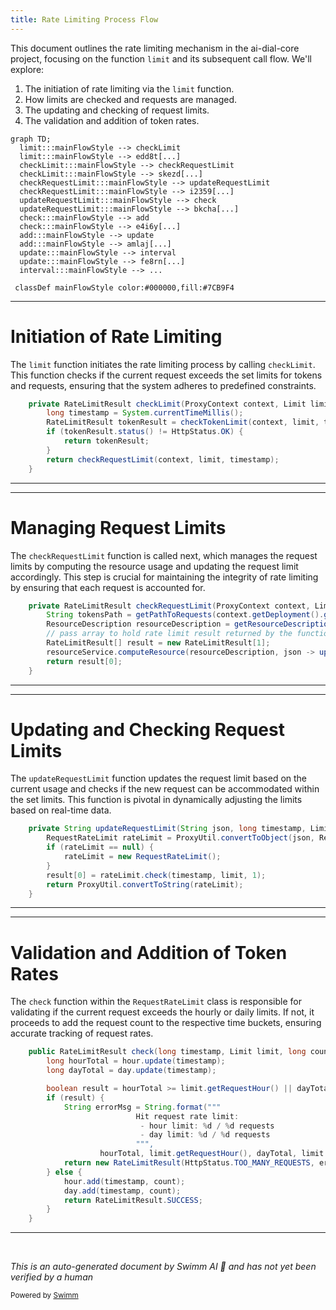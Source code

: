 ```yaml
---
title: Rate Limiting Process Flow
---
```

This document outlines the rate limiting mechanism in the ai-dial-core project, focusing on the function `limit` and its subsequent call flow. We'll explore:

1. The initiation of rate limiting via the `limit` function.
2. How limits are checked and requests are managed.
3. The updating and checking of request limits.
4. The validation and addition of token rates.

```mermaid
graph TD;
  limit:::mainFlowStyle --> checkLimit
  limit:::mainFlowStyle --> edd8t[...]
  checkLimit:::mainFlowStyle --> checkRequestLimit
  checkLimit:::mainFlowStyle --> skezd[...]
  checkRequestLimit:::mainFlowStyle --> updateRequestLimit
  checkRequestLimit:::mainFlowStyle --> i2359[...]
  updateRequestLimit:::mainFlowStyle --> check
  updateRequestLimit:::mainFlowStyle --> bkcha[...]
  check:::mainFlowStyle --> add
  check:::mainFlowStyle --> e4i6y[...]
  add:::mainFlowStyle --> update
  add:::mainFlowStyle --> amlaj[...]
  update:::mainFlowStyle --> interval
  update:::mainFlowStyle --> fe8rn[...]
  interval:::mainFlowStyle --> ...

 classDef mainFlowStyle color:#000000,fill:#7CB9F4
```

<SwmSnippet path="/src/main/java/com/epam/aidial/core/limiter/RateLimiter.java" line="170">

---

# Initiation of Rate Limiting

The `limit` function initiates the rate limiting process by calling `checkLimit`. This function checks if the current request exceeds the set limits for tokens and requests, ensuring that the system adheres to predefined constraints.

```java
    private RateLimitResult checkLimit(ProxyContext context, Limit limit) {
        long timestamp = System.currentTimeMillis();
        RateLimitResult tokenResult = checkTokenLimit(context, limit, timestamp);
        if (tokenResult.status() != HttpStatus.OK) {
            return tokenResult;
        }
        return checkRequestLimit(context, limit, timestamp);
    }
```

---

</SwmSnippet>

<SwmSnippet path="/src/main/java/com/epam/aidial/core/limiter/RateLimiter.java" line="190">

---

# Managing Request Limits

The `checkRequestLimit` function is called next, which manages the request limits by computing the resource usage and updating the request limit accordingly. This step is crucial for maintaining the integrity of rate limiting by ensuring that each request is accounted for.

```java
    private RateLimitResult checkRequestLimit(ProxyContext context, Limit limit, long timestamp) {
        String tokensPath = getPathToRequests(context.getDeployment().getName());
        ResourceDescription resourceDescription = getResourceDescription(context, tokensPath);
        // pass array to hold rate limit result returned by the function to compute the resource
        RateLimitResult[] result = new RateLimitResult[1];
        resourceService.computeResource(resourceDescription, json -> updateRequestLimit(json, timestamp, limit, result));
        return result[0];
    }
```

---

</SwmSnippet>

<SwmSnippet path="/src/main/java/com/epam/aidial/core/limiter/RateLimiter.java" line="199">

---

# Updating and Checking Request Limits

The `updateRequestLimit` function updates the request limit based on the current usage and checks if the new request can be accommodated within the set limits. This function is pivotal in dynamically adjusting the limits based on real-time data.

```java
    private String updateRequestLimit(String json, long timestamp, Limit limit, RateLimitResult[] result) {
        RequestRateLimit rateLimit = ProxyUtil.convertToObject(json, RequestRateLimit.class);
        if (rateLimit == null) {
            rateLimit = new RequestRateLimit();
        }
        result[0] = rateLimit.check(timestamp, limit, 1);
        return ProxyUtil.convertToString(rateLimit);
    }
```

---

</SwmSnippet>

<SwmSnippet path="/src/main/java/com/epam/aidial/core/limiter/RequestRateLimit.java" line="13">

---

# Validation and Addition of Token Rates

The `check` function within the `RequestRateLimit` class is responsible for validating if the current request exceeds the hourly or daily limits. If not, it proceeds to add the request count to the respective time buckets, ensuring accurate tracking of request rates.

```java
    public RateLimitResult check(long timestamp, Limit limit, long count) {
        long hourTotal = hour.update(timestamp);
        long dayTotal = day.update(timestamp);

        boolean result = hourTotal >= limit.getRequestHour() || dayTotal >= limit.getRequestDay();
        if (result) {
            String errorMsg = String.format("""
                            Hit request rate limit:
                             - hour limit: %d / %d requests
                             - day limit: %d / %d requests
                            """,
                    hourTotal, limit.getRequestHour(), dayTotal, limit.getRequestDay());
            return new RateLimitResult(HttpStatus.TOO_MANY_REQUESTS, errorMsg);
        } else {
            hour.add(timestamp, count);
            day.add(timestamp, count);
            return RateLimitResult.SUCCESS;
        }
    }
```

---

</SwmSnippet>

&nbsp;

*This is an auto-generated document by Swimm AI 🌊 and has not yet been verified by a human*

<SwmMeta version="3.0.0" repo-id="Z2l0aHViJTNBJTNBYWktZGlhbC1jb3JlJTNBJTNBc3dpbW1pbw==" repo-name="ai-dial-core"><sup>Powered by [Swimm](/)</sup></SwmMeta>
